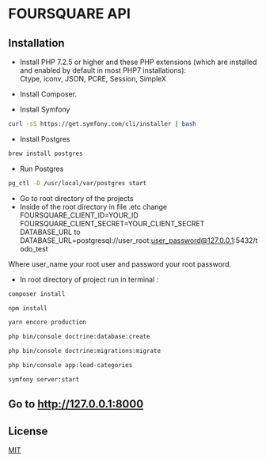 # FOURSQUARE API
## Installation

 - Install PHP 7.2.5 or higher and these PHP extensions 
(which are installed and enabled by default in most PHP7 installations): 
Ctype, iconv, JSON, PCRE, Session, SimpleX

 - Install Composer.
 
 - Install Symfony 

```bash
curl -sS https://get.symfony.com/cli/installer | bash
```

 - Install Postgres
 
 ```bash
brew install postgres
 ```

 - Run Postgres

 ```bash
pg_ctl -D /usr/local/var/postgres start
 ```
 - Go to root directory of the projects
 - Inside of the root directory in file .etc change 
 FOURSQUARE_CLIENT_ID=YOUR_ID
 FOURSQUARE_CLIENT_SECRET=YOUR_CLIENT_SECRET
 DATABASE_URL to 
 DATABASE_URL=postgresql://user_root:user_password@127.0.0.1:5432/todo_test
 
 Where user_name your root user and password your root password.
 
 - In root directory of project run in terminal :
 
 ```bash
composer install

npm install

yarn encore production

php bin/console doctrine:database:create

php bin/console doctrine:migrations:migrate

php bin/console app:load-categories

symfony server:start
 ```
## Go to http://127.0.0.1:8000 

## License
[MIT](https://choosealicense.com/licenses/mit/)